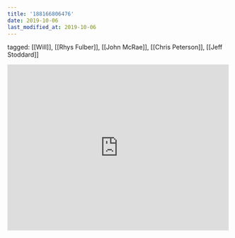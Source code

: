 ```yaml
---
title: '188166806476'
date: 2019-10-06
last_modified_at: 2019-10-06
---
```

tagged: [[Will]], [[Rhys Fulber]], [[John McRae]], [[Chris Peterson]], [[Jeff Stoddard]]
<iframe allow="accelerometer; autoplay; clipboard-write; encrypted-media; gyroscope; picture-in-picture" allowfullscreen="" frameborder="0" height="375" id="youtube_iframe" src="https://www.youtube.com/embed/Y1stAP0GLrc?feature=oembed&amp;enablejsapi=1&amp;origin=https://safe.txmblr.com&amp;wmode=opaque" width="500"></iframe>